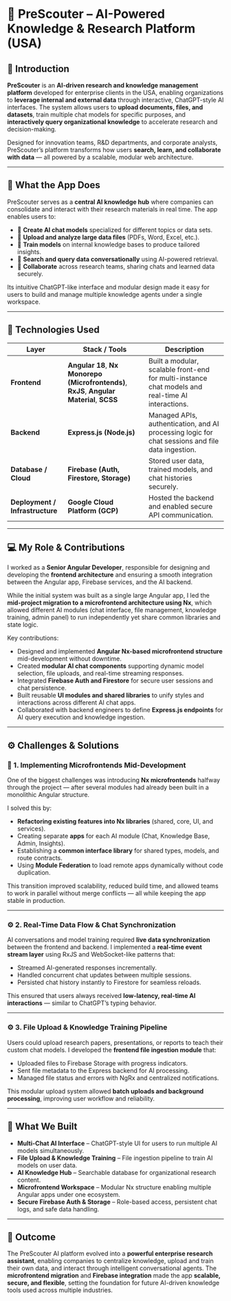 # 🧠 PreScouter – AI-Powered Knowledge & Research Platform (USA)

## 🚀 Introduction

**PreScouter** is an **AI-driven research and knowledge management platform** developed for enterprise clients in the USA, enabling organizations to **leverage internal and external data** through interactive, ChatGPT-style AI interfaces.
The system allows users to **upload documents, files, and datasets**, train multiple chat models for specific purposes, and **interactively query organizational knowledge** to accelerate research and decision-making.

Designed for innovation teams, R&D departments, and corporate analysts, PreScouter’s platform transforms how users **search, learn, and collaborate with data** — all powered by a scalable, modular web architecture.

---

## 🧩 What the App Does

PreScouter serves as a **central AI knowledge hub** where companies can consolidate and interact with their research materials in real time.
The app enables users to:

* 💬 **Create AI chat models** specialized for different topics or data sets.
* 📂 **Upload and analyze large data files** (PDFs, Word, Excel, etc.).
* 🧠 **Train models** on internal knowledge bases to produce tailored insights.
* 🔎 **Search and query data conversationally** using AI-powered retrieval.
* 🔄 **Collaborate** across research teams, sharing chats and learned data securely.

Its intuitive ChatGPT-like interface and modular design made it easy for users to build and manage multiple knowledge agents under a single workspace.

---

## 🧠 Technologies Used

| Layer                           | Stack / Tools                                                                              | Description                                                                                       |
| ------------------------------- | ------------------------------------------------------------------------------------------ | ------------------------------------------------------------------------------------------------- |
| **Frontend**                    | **Angular 18**, **Nx Monorepo (Microfrontends)**, **RxJS**, **Angular Material**, **SCSS** | Built a modular, scalable front-end for multi-instance chat models and real-time AI interactions. |
| **Backend**                     | **Express.js (Node.js)**                                                                   | Managed APIs, authentication, and AI processing logic for chat sessions and file data ingestion.  |
| **Database / Cloud**            | **Firebase (Auth, Firestore, Storage)**                                                    | Stored user data, trained models, and chat histories securely.                                    |
| **Deployment / Infrastructure** | **Google Cloud Platform (GCP)**                                                            | Hosted the backend and enabled secure API communication.                                          |

---

## 💻 My Role & Contributions

I worked as a **Senior Angular Developer**, responsible for designing and developing the **frontend architecture** and ensuring a smooth integration between the Angular app, Firebase services, and the AI backend.

While the initial system was built as a single large Angular app, I led the **mid-project migration to a microfrontend architecture using Nx**, which allowed different AI modules (chat interface, file management, knowledge training, admin panel) to run independently yet share common libraries and state logic.

Key contributions:

* Designed and implemented **Angular Nx-based microfrontend structure** mid-development without downtime.
* Created **modular AI chat components** supporting dynamic model selection, file uploads, and real-time streaming responses.
* Integrated **Firebase Auth and Firestore** for secure user sessions and chat persistence.
* Built reusable **UI modules and shared libraries** to unify styles and interactions across different AI chat apps.
* Collaborated with backend engineers to define **Express.js endpoints** for AI query execution and knowledge ingestion.

---

## ⚙️ Challenges & Solutions

### 🧩 1. Implementing Microfrontends Mid-Development

One of the biggest challenges was introducing **Nx microfrontends** halfway through the project — after several modules had already been built in a monolithic Angular structure.

I solved this by:

* **Refactoring existing features into Nx libraries** (shared, core, UI, and services).
* Creating separate **apps** for each AI module (Chat, Knowledge Base, Admin, Insights).
* Establishing a **common interface library** for shared types, models, and route contracts.
* Using **Module Federation** to load remote apps dynamically without code duplication.

This transition improved scalability, reduced build time, and allowed teams to work in parallel without merge conflicts — all while keeping the app stable in production.

---

### ⚙️ 2. Real-Time Data Flow & Chat Synchronization

AI conversations and model training required **live data synchronization** between the frontend and backend.
I implemented a **real-time event stream layer** using RxJS and WebSocket-like patterns that:

* Streamed AI-generated responses incrementally.
* Handled concurrent chat updates between multiple sessions.
* Persisted chat history instantly to Firestore for seamless reloads.

This ensured that users always received **low-latency, real-time AI interactions** — similar to ChatGPT’s typing behavior.

---

### ⚙️ 3. File Upload & Knowledge Training Pipeline

Users could upload research papers, presentations, or reports to teach their custom chat models.
I developed the **frontend file ingestion module** that:

* Uploaded files to Firebase Storage with progress indicators.
* Sent file metadata to the Express backend for AI processing.
* Managed file status and errors with NgRx and centralized notifications.

This modular upload system allowed **batch uploads and background processing**, improving user workflow and reliability.

---

## 🧩 What We Built

* **Multi-Chat AI Interface** – ChatGPT-style UI for users to run multiple AI models simultaneously.
* **File Upload & Knowledge Training** – File ingestion pipeline to train AI models on user data.
* **AI Knowledge Hub** – Searchable database for organizational research content.
* **Microfrontend Workspace** – Modular Nx structure enabling multiple Angular apps under one ecosystem.
* **Secure Firebase Auth & Storage** – Role-based access, persistent chat logs, and safe data handling.

---

## 🏁 Outcome

The PreScouter AI platform evolved into a **powerful enterprise research assistant**, enabling companies to centralize knowledge, upload and train their own data, and interact through intelligent conversational agents.
The **microfrontend migration** and **Firebase integration** made the app **scalable, secure, and flexible**, setting the foundation for future AI-driven knowledge tools used across multiple industries.

